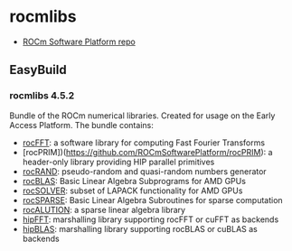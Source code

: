 # rocmlibs

* [ROCm Software Platform repo](https://github.com/ROCmSoftwarePlatform/)

## EasyBuild

### rocmlibs 4.5.2

Bundle of the ROCm numerical libraries. Created for usage on the Early Access 
Platform. The bundle contains:

* [rocFFT](https://github.com/ROCmSoftwarePlatform/rocFFT): a software library for computing Fast Fourier Transforms
* [rocPRIM])(https://github.com/ROCmSoftwarePlatform/rocPRIM): a header-only library providing HIP parallel primitives
* [rocRAND](https://github.com/ROCmSoftwarePlatform/rocRAND): pseudo-random and quasi-random numbers generator
* [rocBLAS](https://github.com/ROCmSoftwarePlatform/rocBLAS): Basic Linear Algebra Subprograms for AMD GPUs
* [rocSOLVER](https://github.com/ROCmSoftwarePlatform/rocSOLVER): subset of LAPACK functionality for AMD GPUs
* [rocSPARSE](https://github.com/ROCmSoftwarePlatform/rocSPARSE): Basic Linear Algebra Subroutines for sparse computation
* [rocALUTION](https://github.com/ROCmSoftwarePlatform/rocALUTION): a sparse linear algebra library
* [hipFFT](https://github.com/ROCmSoftwarePlatform/hipFFT): marshalling library supporting rocFFT or cuFFT as backends
* [hipBLAS](https://github.com/ROCmSoftwarePlatform/hipBLAS): marshalling library supporting rocBLAS or cuBLAS as backends